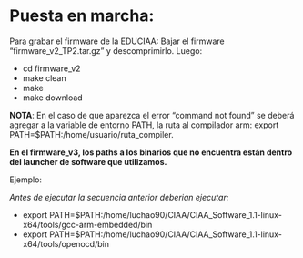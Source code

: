 # Puesta en marcha:

Para grabar el firmware de la EDUCIAA:
Bajar el firmware “firmware_v2_TP2.tar.gz” y descomprimirlo. Luego:

* cd firmware_v2
* make clean
* make
* make download

**NOTA**: En el caso de que aparezca el error “command not found” se deberá agregar a la variable de
entorno PATH, la ruta al compilador arm: export PATH=$PATH:/home/usuario/ruta_compiler.


**En el firmware_v3, los paths a los binarios que no encuentra están dentro del launcher de software que utilizamos.**

Ejemplo:

*Antes de ejecutar la secuencia anterior deberian ejecutar:*

* export PATH=$PATH:/home/luchao90/CIAA/CIAA_Software_1.1-linux-x64/tools/gcc-arm-embedded/bin
* export PATH=$PATH:/home/luchao90/CIAA/CIAA_Software_1.1-linux-x64/tools/openocd/bin



